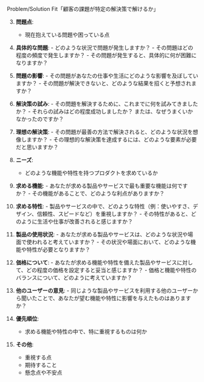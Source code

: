 Problem/Solution Fit「顧客の課題が特定の解決策で解けるか」

3. **問題点**:
   - 現在抱えている問題や困っている点
    
  1. **具体的な問題**:
    - どのような状況で問題が発生しますか？
    - その問題はどの程度の頻度で発生しますか？
    - その問題が発生すると、具体的に何が困難になりますか？

  2. **問題の影響**:
    - その問題があなたの仕事や生活にどのような影響を及ぼしていますか？
    - その問題が解決できないと、どのような結果を招くと予想されますか？

  3. **解決策の試み**:
    - その問題を解決するために、これまでに何を試みてきましたか？
    - それらの試みはどの程度成功しましたか？ または、なぜうまくいかなかったのですか？

  4. **理想の解決策**:
    - その問題が最善の方法で解決されると、どのような状況を想像しますか？
    - その理想的な解決策を達成するには、どのような要素が必要だと思いますか？

4. **ニーズ**:
   - どのような機能や特性を持つプロダクトを求めているか

  1. **求める機能**:
    - あなたが求める製品やサービスで最も重要な機能は何ですか？
    - その機能があることで、どのような利点がありますか？

  2. **求める特性**:
    - 製品やサービスの中で、どのような特性（例：使いやすさ、デザイン、信頼性、スピードなど）を重視しますか？
    - その特性があると、どのように生活や仕事が改善されると感じますか？

  3. **製品の使用状況**:
    - あなたが求める製品やサービスは、どのような状況や場面で使われると考えていますか？
    - その状況や場面において、どのような機能や特性が必要となりますか？

  4. **価格について**:
    - あなたが求める機能や特性を備えた製品やサービスに対して、どの程度の価格を設定すると妥当と感じますか？
    - 価格と機能や特性のバランスについて、どのように考えていますか？

  5. **他のユーザーの意見**:
    - 同じような製品やサービスを利用する他のユーザーから聞いたことで、あなたが望む機能や特性に影響を与えたものはありますか？

5. **優先順位**:
   - 求める機能や特性の中で、特に重視するものは何か

6. **その他**:
   - 重視する点
   - 期待すること
   - 懸念点や不安点

